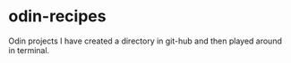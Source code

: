 # odin-recipes
Odin projects
I have created a directory in git-hub and then played around in terminal.